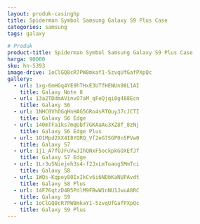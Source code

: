 ```yaml
---
layout: produk-casinghp
title: Spiderman Symbol Samsung Galaxy S9 Plus Case
categories: samsung
tags: galaxy

# Produk
product-title: Spiderman Symbol Samsung Galaxy S9 Plus Case
harga: 90000
sku: hn-5393
image-drive: 1oClGQ8cR7PW8mkaY1-5zvqUfGafPXpQc
gallery:
  - url: 1xg-6mHGq4YE9hTHxE3UTfHENUn98L1AI
    title: Galaxy Note 8
  - url: 13a2TDdmAVinvO7aM_qFeQjqi0g488Ecn
    title: Galaxy S6
  - url: 1NHC0VhOGqHnHAG5GRo4sRTQuy37cJCTI
    title: Galaxy S6 Edge
  - url: 140mTFa1ks7mqUbf7GKAaAu3XZ8f_8zNj
    title: Galaxy S6 Edge Plus
  - url: 1O1Mpd2XX4I8YQRQ_Vf2eG7SGP0n5PVw0
    title: Galaxy S7
  - url: 1j1_A7fOJFuVwJIhQNxF5ockpkGOXEfJf
    title: Galaxy S7 Edge
  - url: 1Lr3u5Niejeh3s4-f2JxLmToaog5MmTci
    title: Galaxy S8
  - url: 1WQs-Kqpey80IxIkCv6i6NDbKaNUPAvdt
    title: Galaxy S8 Plus
  - url: 14F76qtzD4B5PdlM9FBwW1nNU1JwuA8RC
    title: Galaxy S9
  - url: 1oClGQ8cR7PW8mkaY1-5zvqUfGafPXpQc
    title: Galaxy S9 Plus
---
```

